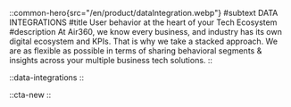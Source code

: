 ::common-hero{src="/en/product/dataIntegration.webp"}
#subtext
DATA INTEGRATIONS
#title
User behavior at the heart of your Tech Ecosystem
#description
At Air360, we know every business, and industry has its own digital ecosystem and KPIs. That is why we take a stacked approach. We are as flexible as possible in terms of sharing  behavioral segments & insights across your multiple business tech solutions.
::

::data-integrations
::

::cta-new
::